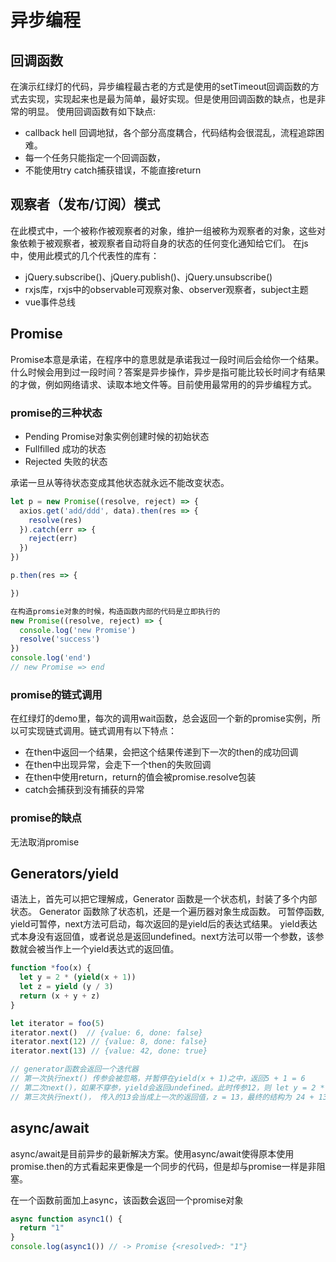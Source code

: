 # 异步编程
## 回调函数
在演示红绿灯的代码，异步编程最古老的方式是使用的setTimeout回调函数的方式去实现，实现起来也是最为简单，最好实现。但是使用回调函数的缺点，也是非常的明显。
使用回调函数有如下缺点:
* callback hell 回调地狱，各个部分高度耦合，代码结构会很混乱，流程追踪困难。
* 每一个任务只能指定一个回调函数，
* 不能使用try catch捕获错误，不能直接return

## 观察者（发布/订阅）模式
在此模式中，一个被称作被观察者的对象，维护一组被称为观察者的对象，这些对象依赖于被观察者，被观察者自动将自身的状态的任何变化通知给它们。
在js中，使用此模式的几个代表性的库有：
* jQuery.subscribe()、jQuery.publish()、jQuery.unsubscribe()
* rxjs库，rxjs中的observable可观察对象、observer观察者，subject主题
* vue事件总线

## Promise
Promise本意是承诺，在程序中的意思就是承诺我过一段时间后会给你一个结果。 什么时候会用到过一段时间？答案是异步操作，异步是指可能比较长时间才有结果的才做，例如网络请求、读取本地文件等。目前使用最常用的的异步编程方式。
### promise的三种状态
* Pending Promise对象实例创建时候的初始状态
* Fullfilled 成功的状态
* Rejected 失败的状态

承诺一旦从等待状态变成其他状态就永远不能改变状态。

```js
let p = new Promise((resolve, reject) => {
  axios.get('add/ddd', data).then(res => {
    resolve(res)
  }).catch(err => {
    reject(err)
  })
})

p.then(res => {

})
```

```js
在构造promsie对象的时候，构造函数内部的代码是立即执行的
new Promise((resolve, reject) => {
  console.log('new Promise')
  resolve('success')
})
console.log('end')
// new Promise => end
```

### promise的链式调用
在红绿灯的demo里，每次的调用wait函数，总会返回一个新的promise实例，所以可实现链式调用。链式调用有以下特点：
* 在then中返回一个结果，会把这个结果传递到下一次的then的成功回调
* 在then中出现异常，会走下一个then的失败回调
* 在then中使用return，return的值会被promise.resolve包装
* catch会捕获到没有捕获的异常

### promise的缺点
无法取消promise

## Generators/yield
语法上，首先可以把它理解成，Generator 函数是一个状态机，封装了多个内部状态。
Generator 函数除了状态机，还是一个遍历器对象生成函数。
可暂停函数, yield可暂停，next方法可启动，每次返回的是yield后的表达式结果。
yield表达式本身没有返回值，或者说总是返回undefined。next方法可以带一个参数，该参数就会被当作上一个yield表达式的返回值。

```js
function *foo(x) {
  let y = 2 * (yield(x + 1))
  let z = yield (y / 3)
  return (x + y + z)
}

let iterator = foo(5)
iterator.next()  // {value: 6, done: false}
iterator.next(12) // {value: 8, done: false}
iterator.next(13) // {value: 42, done: true}

// generator函数会返回一个迭代器
// 第一次执行next() 传参会被忽略，并暂停在yield(x + 1)之中，返回5 + 1 = 6
// 第二次next()，如果不穿参，yield会返回undefined。此时传参12，则 let y = 2 * 12,第二个yield等于 2 * 12 / 3 = 8,
// 第三次执行next()， 传入的13会当成上一次的返回值，z = 13，最终的结构为 24 + 13 + 5
```

## async/await
async/await是目前异步的最新解决方案。使用async/await使得原本使用promise.then的方式看起来更像是一个同步的代码，但是却与promise一样是非阻塞。

在一个函数前面加上async，该函数会返回一个promise对象
```js
async function async1() {
  return "1"
}
console.log(async1()) // -> Promise {<resolved>: "1"}

```

